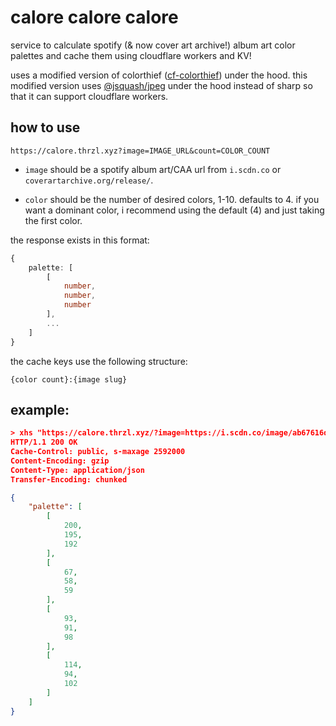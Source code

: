 # calore calore calore

service to calculate spotify (& now cover art archive!) album art color palettes and cache them using cloudflare workers and KV!

uses a modified version of colorthief ([cf-colorthief](https://github.com/thrzl/cf-colorthief)) under the hood. this modified version uses [@jsquash/jpeg](https://github.com/jamsinclair/jSquash/tree/main/packages/jpeg) under the hood instead of sharp so that it can support cloudflare workers.

## how to use

```
https://calore.thrzl.xyz?image=IMAGE_URL&count=COLOR_COUNT
```

- `image` should be a spotify album art/CAA url from `i.scdn.co` or `coverartarchive.org/release/`.

- `color` should be the number of desired colors, 1-10. defaults to 4. if you want a dominant color, i recommend using the default (4) and just taking the first color.

the response exists in this format:
```ts
{
    palette: [
        [
            number,
            number,
            number
        ],
        ...
    ]
}
```

the cache keys use the following structure:
```
{color count}:{image slug}
```

## example:
```json
> xhs "https://calore.thrzl.xyz/?image=https://i.scdn.co/image/ab67616d0000b273f8c7a1c275f8c00dd0b4eb6f"
HTTP/1.1 200 OK
Cache-Control: public, s-maxage 2592000
Content-Encoding: gzip
Content-Type: application/json
Transfer-Encoding: chunked

{
    "palette": [
        [
            200,
            195,
            192
        ],
        [
            67,
            58,
            59
        ],
        [
            93,
            91,
            98
        ],
        [
            114,
            94,
            102
        ]
    ]
}
```
